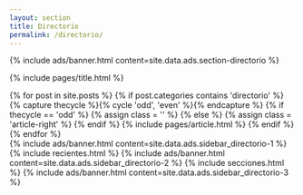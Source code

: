 ```yaml
---
layout: section
title: Directorio
permalink: /directorio/
---
```


{% 
  include ads/banner.html 
  content=site.data.ads.section-directorio
%}

{% include pages/title.html %}

<!-- blog post -->
<section class="section">
  <div class="container maxw">
    <div class="row">
      <div class="col-lg-9">
        {% for post in site.posts %}
        {% if post.categories contains 'directorio' %}
        {% capture thecycle %}{% cycle 'odd', 'even' %}{% endcapture %}
        {% if thecycle == 'odd' %}
        {% assign class = '' %}
        {% else %}
        {% assign class = 'article-right' %}
        {% endif %}
          {% include pages/article.html %}
        {% endif %}
        {% endfor %}
      </div> 
      <div class="col-lg-3">
        {% 
          include ads/banner.html 
          content=site.data.ads.sidebar_directorio-1  
        %}
        {% include recientes.html %}
        {% 
          include ads/banner.html 
          content=site.data.ads.sidebar_directorio-2
        %}
        {% include secciones.html %}
        {% 
          include ads/banner.html 
          content=site.data.ads.sidebar_directorio-3
        %}
      </div> 
    </div>
  </div>
</section>
<!-- /blog post -->